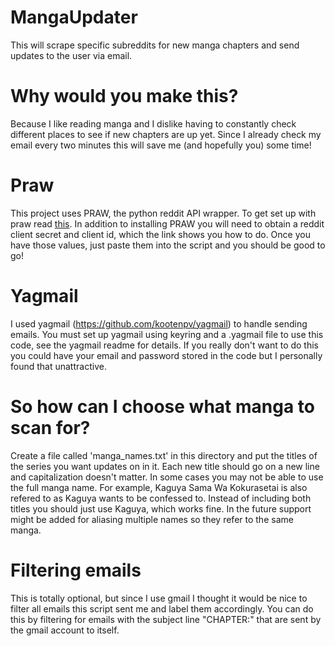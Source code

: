# MangaUpdater
This will scrape specific subreddits for new manga chapters and send updates to the user via email.

# Why would you make this?
Because I like reading manga and I dislike having to constantly check different places to see if new chapters are up yet. Since I already check my email every two minutes this will save me (and hopefully you) some time! 

# Praw
This project uses PRAW, the python reddit API wrapper. To get set up with praw read [this](https://praw.readthedocs.io/en/latest/getting_started/quick_start.html). In addition to installing PRAW you will need to obtain a reddit client secret and client id, which the link shows you how to do. Once you have those values, just paste them into the script and you should be good to go!

# Yagmail
I used yagmail (https://github.com/kootenpv/yagmail) to handle sending emails. You must set up yagmail using keyring and a .yagmail file to use this code, see the yagmail readme for details. If you really don't want to do this you could have your email and password stored in the code but I personally found that unattractive. 

# So how can I choose what manga to scan for?
Create a file called 'manga\_names.txt' in this directory and put the titles of the series you want updates on in it. Each new title should go on a new line and capitalization doesn't matter. In some cases you may not be able to use the full manga name. For example, Kaguya Sama Wa Kokurasetai is also refered to as Kaguya wants to be confessed to. Instead of including both titles you should just use Kaguya, which works fine. In the future support might be added for aliasing multiple names so they refer to the same manga.

# Filtering emails
This is totally optional, but since I use gmail I thought it would be nice to filter all emails this script sent me and label them accordingly. You can do this by filtering for emails with the subject line "CHAPTER:" that are sent by the gmail account to itself.

